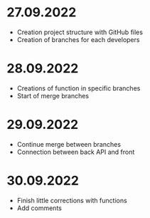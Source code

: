 # 27.09.2022
- Creation project structure with GitHub files
- Creation of branches for each developers

# 28.09.2022
- Creations of function in specific branches 
- Start of merge branches

# 29.09.2022
- Continue merge between branches
- Connection between back API and front

# 30.09.2022
- Finish little corrections with functions
- Add comments 
